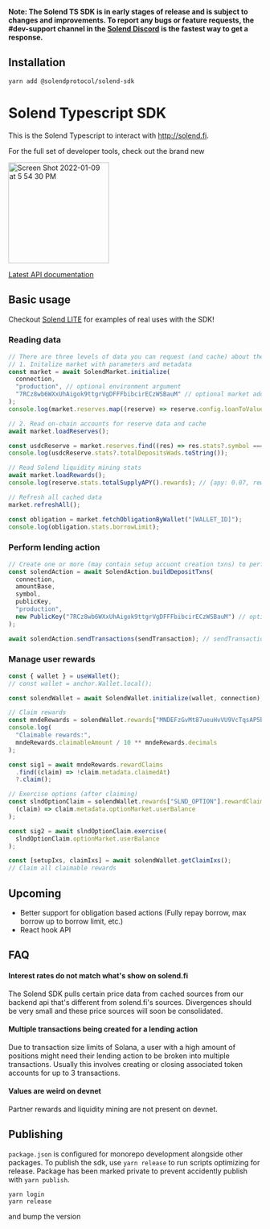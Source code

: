 **Note: The Solend TS SDK is in early stages of release and is subject to changes and improvements. To report any bugs or feature requests, the #dev-support channel in the [Solend Discord](https://discord.gg/aGXvPNGXDT) is the fastest way to get a response.**

## Installation

```
yarn add @solendprotocol/solend-sdk
```

# Solend Typescript SDK

This is the Solend Typescript to interact with http://solend.fi.

For the full set of developer tools, check out the brand new

[
<img width="200" alt="Screen Shot 2022-01-09 at 5 54 30 PM" src="https://user-images.githubusercontent.com/89805726/148710356-a6cdb798-934a-459d-b795-d4a1099168db.png">](https://dev.solend.fi/)

[Latest API documentation](http://sdk.solend.fi/)

## Basic usage

Checkout [Solend LITE](https://github.com/solendprotocol/public/tree/master/solend-lite) for examples of real uses with the SDK!

### Reading data

```typescript
// There are three levels of data you can request (and cache) about the lending market.
// 1. Initalize market with parameters and metadata
const market = await SolendMarket.initialize(
  connection,
  "production", // optional environment argument
  "7RCz8wb6WXxUhAigok9ttgrVgDFFFbibcirECzWSBauM" // optional market address (TURBO SOL). Defaults to 'Main' market
);
console.log(market.reserves.map((reserve) => reserve.config.loanToValueRatio));

// 2. Read on-chain accounts for reserve data and cache
await market.loadReserves();

const usdcReserve = market.reserves.find((res) => res.stats?.symbol === "USDC");
console.log(usdcReserve.stats?.totalDepositsWads.toString());

// Read Solend liquidity mining stats
await market.loadRewards();
console.log(reserve.stats.totalSupplyAPY().rewards); // {apy: 0.07, rewardMint: "SLND...

// Refresh all cached data
market.refreshAll();

const obligation = market.fetchObligationByWallet("[WALLET_ID]");
console.log(obligation.stats.borrowLimit);
```

### Perform lending action

```typescript
// Create one or more (may contain setup accuont creation txns) to perform a Solend action.
const solendAction = await SolendAction.buildDepositTxns(
  connection,
  amountBase,
  symbol,
  publicKey,
  "production",
  new PublicKey("7RCz8wb6WXxUhAigok9ttgrVgDFFFbibcirECzWSBauM") // optional market address (TURBO SOL). Defaults to 'Main' market
);

await solendAction.sendTransactions(sendTransaction); // sendTransaction from wallet adapter or custom
```

### Manage user rewards

```typescript
const { wallet } = useWallet();
// const wallet = anchor.Wallet.local();

const solendWallet = await SolendWallet.initialize(wallet, connection);

// Claim rewards
const mndeRewards = solendWallet.rewards["MNDEFzGvMt87ueuHvVU9VcTqsAP5b3fTGPsHuuPA5ey"];
console.log(
  "Claimable rewards:",
  mndeRewards.claimableAmount / 10 ** mndeRewards.decimals
);

const sig1 = await mndeRewards.rewardClaims
  .find((claim) => !claim.metadata.claimedAt)
  ?.claim();

// Exercise options (after claiming)
const slndOptionClaim = solendWallet.rewards["SLND_OPTION"].rewardClaims.find(
  (claim) => claim.metadata.optionMarket.userBalance
);

const sig2 = await slndOptionClaim.exercise(
  slndOptionClaim.optionMarket.userBalance
);

const [setupIxs, claimIxs] = await solendWallet.getClaimIxs();
// Claim all claimable rewards
```

## Upcoming

- Better support for obligation based actions (Fully repay borrow, max borrow up to borrow limit, etc.)
- React hook API

## FAQ

#### Interest rates do not match what's show on solend.fi

The Solend SDK pulls certain price data from cached sources from our backend api that's different from solend.fi's sources. Divergences should be very small and these price sources will soon be consolidated.

#### Multiple transactions being created for a lending action

Due to transaction size limits of Solana, a user with a high amount of positions might need their lending action to be broken into multiple transactions. Usually this involves creating or closing associated token accounts for up to 3 transactions.

#### Values are weird on devnet

Partner rewards and liquidity mining are not present on devnet.

## Publishing
`package.json` is configured for monorepo development alongside other packages. To publish the sdk, use `yarn release` to run scripts optimizing for release. Package has been marked private to prevent accidently publish with `yarn publish`.

```
yarn login
yarn release
```

and bump the version
